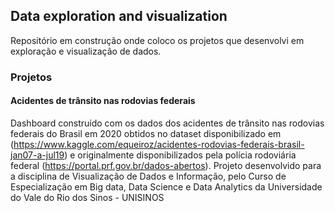 ## Data exploration and visualization

Repositório em construção onde coloco os projetos que desenvolvi em exploração e visualização de dados.

### Projetos

#### Acidentes de trânsito nas rodovias federais

Dashboard construído com os dados dos acidentes de trânsito nas rodovias federais do Brasil em 2020 obtidos no dataset disponibilizado em   (https://www.kaggle.com/equeiroz/acidentes-rodovias-federais-brasil-jan07-a-jul19) e originalmente disponibilizados pela polícia rodoviária federal (https://portal.prf.gov.br/dados-abertos).
Projeto desenvolvido para a disciplina de Visualização de Dados e Informação, pelo Curso de Especialização em Big data, Data Science e Data Analytics da Universidade do Vale do Rio dos Sinos - UNISINOS

